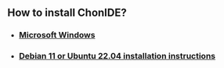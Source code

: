 ## How to install ChonIDE?

+ ### [Microsoft Windows](https://github.com/chon-group/chonIDE/blob/main/doc/01-installation/windows.md)
+ ### [Debian 11 or Ubuntu 22.04 installation instructions](https://github.com/chon-group/chonIDE/blob/main/doc/01-installation/debian-and-Ubuntu.md) 

